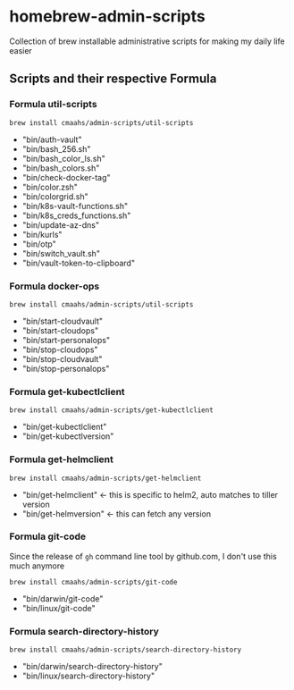 # homebrew-admin-scripts
Collection of brew installable administrative scripts for making my daily life easier

## Scripts and their respective Formula

### Formula util-scripts

`brew install cmaahs/admin-scripts/util-scripts`

- "bin/auth-vault"
- "bin/bash_256.sh"
- "bin/bash_color_ls.sh"
- "bin/bash_colors.sh"
- "bin/check-docker-tag"
- "bin/color.zsh"
- "bin/colorgrid.sh"
- "bin/k8s-vault-functions.sh"
- "bin/k8s_creds_functions.sh"
- "bin/update-az-dns"
- "bin/kurls"
- "bin/otp"
- "bin/switch_vault.sh"
- "bin/vault-token-to-clipboard"

### Formula docker-ops

`brew install cmaahs/admin-scripts/util-scripts`

- "bin/start-cloudvault"
- "bin/start-cloudops"
- "bin/start-personalops"
- "bin/stop-cloudops"
- "bin/stop-cloudvault"
- "bin/stop-personalops"

### Formula get-kubectlclient

`brew install cmaahs/admin-scripts/get-kubectlclient`

- "bin/get-kubectlclient"
- "bin/get-kubectlversion"

### Formula get-helmclient

`brew install cmaahs/admin-scripts/get-helmclient`

- "bin/get-helmclient"      <- this is specific to helm2, auto matches to tiller version
- "bin/get-helmversion"     <- this can fetch any version

### Formula git-code

Since the release of `gh` command line tool by github.com, I don't use this much anymore

`brew install cmaahs/admin-scripts/git-code`

- "bin/darwin/git-code"
- "bin/linux/git-code"

### Formula search-directory-history

`brew install cmaahs/admin-scripts/search-directory-history`

- "bin/darwin/search-directory-history"
- "bin/linux/search-directory-history"
